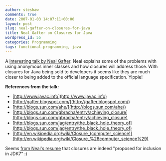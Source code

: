 ```yaml
---
author: steshaw
comments: true
date: 2007-01-03 14:07:11+00:00
layout: post
slug: neal-gafter-on-closures-for-java
title: Neal Gafter on Closures for Java
wordpress_id: 55
categories: Programming
tags: functional-programming, java
---
```


A [interesting talk by Neal Gafter](http://www.bejug.org/confluenceBeJUG/display/PARLEYS/Closures+for+Java). Neal explains some of the problems with using anonymous inner classes and how closures will address those. With closures for Java being sold to developers it seems like they are much closer to being added to the official language specification. Yippie!

**References from the talk:**

- [http://www.javac.info](http://www.javac.info)
- [http://gafter.blogspot.com/](http://gafter.blogspot.com/)
- [http://blogs.sun.com/ahe/](http://blogs.sun.com/ahe/)
- [http://blogs.sun.com/gbracha/entry/achieving_closure](http://blogs.sun.com/gbracha/entry/achieving_closure)
- [http://blogs.sun.com/jag/entry/the_black_hole_theory_of](http://blogs.sun.com/jag/entry/the_black_hole_theory_of)
- [http://en.wikipedia.org/wiki/Closure_(computer_science)](http://en.wikipedia.org/wiki/Closure_%28computer_science%29)

Seems [from Neal's resume](http://www.gafter.com/~neal/resume.html) that closures are indeed "proposed for inclusion in JDK7" :)
